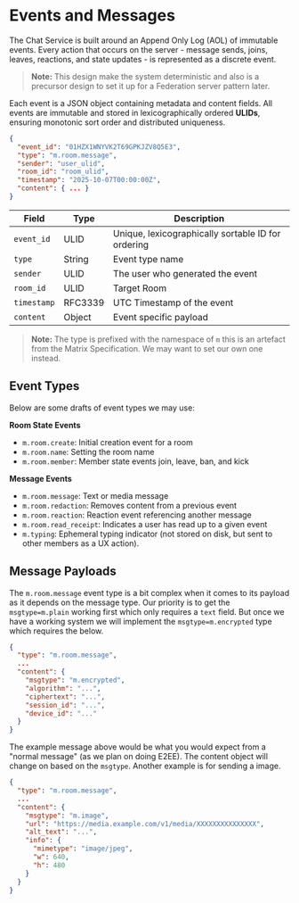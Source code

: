 # Events and Messages

The Chat Service is built around an Append Only Log (AOL) of immutable events. Every action that occurs on the server - message sends, joins, leaves, reactions, and state updates - is represented as a discrete event.

> **Note:** This design make the system deterministic and also is a precursor design to set it up for a Federation server pattern later.

Each event is a JSON object containing metadata and content fields. All events are immutable and stored in lexicographically ordered **ULIDs**, ensuring monotonic sort order and distributed uniqueness.

```json
{
  "event_id": "01HZX1WNYVK2T69GPKJZV8Q5E3",
  "type": "m.room.message",
  "sender": "user_ulid",
  "room_id": "room_ulid",
  "timestamp": "2025-10-07T00:00:00Z",
  "content": { ... }
}
```

| Field       | Type    | Description                                        |
| ----------- | ------- | -------------------------------------------------- |
| `event_id`  | ULID    | Unique, lexicographically sortable ID for ordering |
| `type`      | String  | Event type name                                    |
| `sender`    | ULID    | The user who generated the event                   |
| `room_id`   | ULID    | Target Room                                        |
| `timestamp` | RFC3339 | UTC Timestamp of the event                         |
| `content`   | Object  | Event specific payload                             |

> **Note:** The type is prefixed with the namespace of `m` this is an artefact from the Matrix Specification. We may want to set our own one instead.

## Event Types

Below are some drafts of event types we may use:

**Room State Events**

- `m.room.create`: Initial creation event for a room
- `m.room.name`: Setting the room name
- `m.room.member`: Member state events join, leave, ban, and kick

**Message Events**

- `m.room.message`: Text or media message
- `m.room.redaction`: Removes content from a previous event
- `m.room.reaction`: Reaction event referencing another message
- `m.room.read_receipt`: Indicates a user has read up to a given event
- `m.typing`: Ephemeral typing indicator (not stored on disk, but sent to other members as a UX action).

## Message Payloads

The `m.room.message` event type is a bit complex when it comes to its payload as it depends on the message type. Our priority is to get the `msgtype=m.plain` working first which only requires a `text` field. But once we have a working system we will implement the `msgtype=m.encrypted` type which requires the below.

```json
{
  "type": "m.room.message",
  ...
  "content": {
    "msgtype": "m.encrypted",
    "algorithm": "...",
    "ciphertext": "...",
    "session_id": "...",
    "device_id": "..."
  }
}
```

The example message above would be what you would expect from a "normal message" (as we plan on doing E2EE). The content object will change on based on the `msgtype`. Another example is for sending a image.

```json
{
  "type": "m.room.message",
  ...
  "content": {
    "msgtype": "m.image",
    "url": "https://media.example.com/v1/media/XXXXXXXXXXXXXXX",
    "alt_text": "...",
    "info": {
      "mimetype": "image/jpeg",
      "w": 640,
      "h": 480
    }
  }
}
```